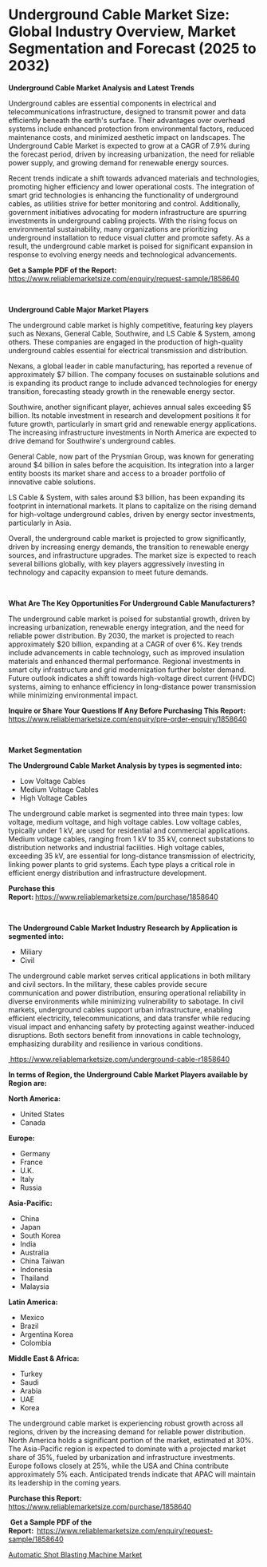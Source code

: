 <p><h1>Underground Cable Market Size: Global Industry Overview, Market Segmentation and Forecast (2025 to 2032)</h1></p><p><strong>Underground Cable Market Analysis and Latest Trends</strong></p>
<p><p>Underground cables are essential components in electrical and telecommunications infrastructure, designed to transmit power and data efficiently beneath the earth's surface. Their advantages over overhead systems include enhanced protection from environmental factors, reduced maintenance costs, and minimized aesthetic impact on landscapes. The Underground Cable Market is expected to grow at a CAGR of 7.9% during the forecast period, driven by increasing urbanization, the need for reliable power supply, and growing demand for renewable energy sources. </p><p>Recent trends indicate a shift towards advanced materials and technologies, promoting higher efficiency and lower operational costs. The integration of smart grid technologies is enhancing the functionality of underground cables, as utilities strive for better monitoring and control. Additionally, government initiatives advocating for modern infrastructure are spurring investments in underground cabling projects. With the rising focus on environmental sustainability, many organizations are prioritizing underground installation to reduce visual clutter and promote safety. As a result, the underground cable market is poised for significant expansion in response to evolving energy needs and technological advancements.</p></p>
<p><strong>Get a Sample PDF of the Report:&nbsp;</strong> <a href="https://www.reliablemarketsize.com/enquiry/request-sample/1858640?utm_campaign=3555&utm_medium=2&utm_source=Github&utm_content=ia&utm_term=10042025&utm_id=underground-cable">https://www.reliablemarketsize.com/enquiry/request-sample/1858640</a></p>
<p>&nbsp;</p>
<p><strong>Underground Cable Major Market Players</strong></p>
<p><p>The underground cable market is highly competitive, featuring key players such as Nexans, General Cable, Southwire, and LS Cable & System, among others. These companies are engaged in the production of high-quality underground cables essential for electrical transmission and distribution. </p><p>Nexans, a global leader in cable manufacturing, has reported a revenue of approximately $7 billion. The company focuses on sustainable solutions and is expanding its product range to include advanced technologies for energy transition, forecasting steady growth in the renewable energy sector.</p><p>Southwire, another significant player, achieves annual sales exceeding $5 billion. Its notable investment in research and development positions it for future growth, particularly in smart grid and renewable energy applications. The increasing infrastructure investments in North America are expected to drive demand for Southwire's underground cables.</p><p>General Cable, now part of the Prysmian Group, was known for generating around $4 billion in sales before the acquisition. Its integration into a larger entity boosts its market share and access to a broader portfolio of innovative cable solutions.</p><p>LS Cable & System, with sales around $3 billion, has been expanding its footprint in international markets. It plans to capitalize on the rising demand for high-voltage underground cables, driven by energy sector investments, particularly in Asia.</p><p>Overall, the underground cable market is projected to grow significantly, driven by increasing energy demands, the transition to renewable energy sources, and infrastructure upgrades. The market size is expected to reach several billions globally, with key players aggressively investing in technology and capacity expansion to meet future demands.</p></p>
<p>&nbsp;</p>
<p><strong>What Are The Key Opportunities For Underground Cable Manufacturers?</strong></p>
<p><p>The underground cable market is poised for substantial growth, driven by increasing urbanization, renewable energy integration, and the need for reliable power distribution. By 2030, the market is projected to reach approximately $20 billion, expanding at a CAGR of over 6%. Key trends include advancements in cable technology, such as improved insulation materials and enhanced thermal performance. Regional investments in smart city infrastructure and grid modernization further bolster demand. Future outlook indicates a shift towards high-voltage direct current (HVDC) systems, aiming to enhance efficiency in long-distance power transmission while minimizing environmental impact.</p></p>
<p><strong>Inquire or Share Your Questions If Any Before Purchasing This Report:</strong> <a href="https://www.reliablemarketsize.com/enquiry/pre-order-enquiry/1858640?utm_campaign=3555&utm_medium=2&utm_source=Github&utm_content=ia&utm_term=10042025&utm_id=underground-cable">https://www.reliablemarketsize.com/enquiry/pre-order-enquiry/1858640</a></p>
<p>&nbsp;</p>
<p><strong>Market Segmentation</strong></p>
<p><strong>The Underground Cable Market Analysis by types is segmented into:</strong></p>
<p><ul><li>Low Voltage Cables</li><li>Medium Voltage Cables</li><li>High Voltage Cables</li></ul></p>
<p><p>The underground cable market is segmented into three main types: low voltage, medium voltage, and high voltage cables. Low voltage cables, typically under 1 kV, are used for residential and commercial applications. Medium voltage cables, ranging from 1 kV to 35 kV, connect substations to distribution networks and industrial facilities. High voltage cables, exceeding 35 kV, are essential for long-distance transmission of electricity, linking power plants to grid systems. Each type plays a critical role in efficient energy distribution and infrastructure development.</p></p>
<p><strong>Purchase this Report:&nbsp;</strong><a href="https://www.reliablemarketsize.com/purchase/1858640?utm_campaign=3555&utm_medium=2&utm_source=Github&utm_content=ia&utm_term=10042025&utm_id=underground-cable">https://www.reliablemarketsize.com/purchase/1858640</a></p>
<p>&nbsp;</p>
<p><strong>The Underground Cable Market Industry Research by Application is segmented into:</strong></p>
<p><ul><li>Miliary</li><li>Civil</li></ul></p>
<p><p>The underground cable market serves critical applications in both military and civil sectors. In the military, these cables provide secure communication and power distribution, ensuring operational reliability in diverse environments while minimizing vulnerability to sabotage. In civil markets, underground cables support urban infrastructure, enabling efficient electricity, telecommunications, and data transfer while reducing visual impact and enhancing safety by protecting against weather-induced disruptions. Both sectors benefit from innovations in cable technology, emphasizing durability and resilience in various conditions.</p></p>
<p><a href="https://www.reliablemarketsize.com/underground-cable-r1858640?utm_campaign=3555&utm_medium=2&utm_source=Github&utm_content=ia&utm_term=10042025&utm_id=underground-cable">&nbsp;https://www.reliablemarketsize.com/underground-cable-r1858640</a></p>
<p><strong>In terms of Region, the Underground Cable Market Players available by Region are:</strong></p>
<p>
    <p> <strong> North America: </strong>
        <ul>
            <li>United States</li>
            <li>Canada</li>
        </ul>
        </p> 
    <p> <strong> Europe: </strong>
        <ul>
            <li>Germany</li>
            <li>France</li>
            <li>U.K.</li>
            <li>Italy</li>
            <li>Russia</li>
        </ul>
        </p> 
    <p> <strong> Asia-Pacific: </strong>
        <ul>
            <li>China</li>
            <li>Japan</li>
            <li>South Korea</li>
            <li>India</li>
            <li>Australia</li>
            <li>China Taiwan</li>
            <li>Indonesia</li>
            <li>Thailand</li>
            <li>Malaysia</li>
        </ul>
        </p> 
    <p> <strong> Latin America: </strong>
        <ul>
            <li>Mexico</li>
            <li>Brazil</li>
            <li>Argentina Korea</li>
            <li>Colombia</li>
        </ul>
        </p> 
    <p> <strong> Middle East & Africa: </strong>
        <ul>
            <li>Turkey</li>
            <li>Saudi</li>
            <li>Arabia</li>
            <li>UAE</li>
            <li>Korea</li>
        </ul>
    </p>
    </p>
<p><p>The underground cable market is experiencing robust growth across all regions, driven by the increasing demand for reliable power distribution. North America holds a significant portion of the market, estimated at 30%. The Asia-Pacific region is expected to dominate with a projected market share of 35%, fueled by urbanization and infrastructure investments. Europe follows closely at 25%, while the USA and China contribute approximately 5% each. Anticipated trends indicate that APAC will maintain its leadership in the coming years.</p></p>
<p><strong>Purchase this Report: </strong><a href="https://www.reliablemarketsize.com/purchase/1858640?utm_campaign=3555&utm_medium=2&utm_source=Github&utm_content=ia&utm_term=10042025&utm_id=underground-cable">https://www.reliablemarketsize.com/purchase/1858640</a></p>
<p>&nbsp;<strong>Get a Sample PDF of the Report:&nbsp;&nbsp;</strong><a href="https://www.reliablemarketsize.com/enquiry/request-sample/1858640?utm_campaign=3555&utm_medium=2&utm_source=Github&utm_content=ia&utm_term=10042025&utm_id=underground-cable">https://www.reliablemarketsize.com/enquiry/request-sample/1858640</a></p>
<p><strong></strong></p>
<p><p><a href="https://github.com/waverlyam689/Market-Research-Report-List-1/blob/main/automatic-shot-blasting-machine-market.md?utm_campaign=3555&utm_medium=2&utm_source=Github&utm_content=ia&utm_term=10042025&utm_id=underground-cable">Automatic Shot Blasting Machine Market</a></p></p>